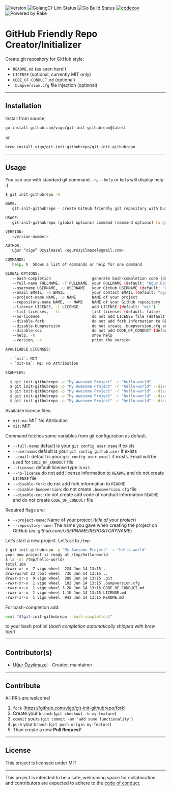 ![Version](https://img.shields.io/badge/version-0.3.2-orange.svg)
![GolangCI-Lint Status](https://github.com/vigo/git-init-githubrepo/actions/workflows/golang-lint.yml/badge.svg)
![Go Build Status](https://github.com/vigo/git-init-githubrepo/actions/workflows/go.yml/badge.svg)
[![codecov](https://codecov.io/gh/vigo/git-init-githubrepo/branch/main/graph/badge.svg?token=QFA1S8DT00)](https://codecov.io/gh/vigo/git-init-githubrepo)
![Powered by Rake](https://img.shields.io/badge/powered_by-rake-blue?logo=ruby)


# GitHub Friendly Repo Creator/Initializer

Create git repository for GitHub style:

- `README.md` (as seen here!)
- `LICENSE` (optional, currently MIT only)
- `CODE_OF_CONDUCT.md` (optional)
- `.bumpversion.cfg` file injection (optional)

---

## Installation

Install from source;

```bash
go install github.com/vigo/git-init-githubrepo@latest
```

or

```bash
brew install vigo/git-init-githubrepo/git-init-githubrepo
```

---

## Usage

You can use with standard git command. `-h`, `--help` or `help` will display
help :)

```bash
$ git init-githubrepo -h

NAME:
   git-init-githubrepo - create GitHub friendly git repository with built-in README, LICENSE and more...

USAGE:
   git-init-githubrepo [global options] command [command options] [arguments...]

VERSION:
   <version-number>

AUTHOR:
   Uğur “vigo” Özyılmazel <ugurozyilmazel@gmail.com>

COMMANDS:
   help, h  Shows a list of commands or help for one command

GLOBAL OPTIONS:
   --bash-completion                  generate bash-completion code (default: false)
   --full-name FULLNAME, -f FULLNAME  your FULLNAME (default: "Uğur Özyılmazel")
   --username USERNAME, -u USERNAME   your GitHub USERNAME (default: "vigo")
   --email EMAIL, -e EMAIL            your contact EMAIL (default: "ugurozyilmazel@gmail.com")
   --project-name NAME, -p NAME       NAME of your project
   --repository-name NAME, -r NAME    NAME of your GitHub repository
   --license LICENSE, -l LICENSE      add LICENSE (default: "mit")
   --list-licenses, --ll              list licenses (default: false)
   --no-license                       do not add LICENSE file (default: false)
   --disable-fork                     do not add fork information to README (default: false)
   --disable-bumpversion              do not create .bumpversion.cfg and badge to README (default: false)
   --disable-coc                      do not add CODE_OF_CONDUCT (default: false)
   --help, -h                         show help
   --version, -v                      print the version

AVALILABLE LICENSES:

  - `mit`: MIT
  - `mit-na`: MIT No Attribution

EXAMPLES:

  $ git init-githubrepo -p "My Awesome Project" -r "hello-world"
  $ git init-githubrepo -p "My Awesome Project" -r "hello-world" --disable-fork
  $ git init-githubrepo -p "My Awesome Project" -r "hello-world" --disable-fork --disable-bumpversion
  $ git init-githubrepo -p "My Awesome Project" -r "hello-world" --disable-fork --disable-bumpversion --disable-coc
  $ git init-githubrepo -p "My Awesome Project" -r "hello-world" --disable-fork --disable-bumpversion --disable-coc --no-license
```

Available license files:

- `mit-na`: MIT No Attribution
- `mit`: MIT

Command fetches some variables from git configuration as default.

- `--full-name`: default is your `git config user.name` if exists
- `--username`: default is your `git config github.user` if exists
- `--email`: default is your `git config user.email` if exists. Email will be used for `CODE_OF_CONDUCT` file.
- `--license`: default license type is `mit`.
- `--no-license` do not add license information to `README` and do not create `LICENSE` file
- `--disable-fork`: do not add fork information to `README`
- `--disable-bumpversion`: do not create `.bumpversion.cfg` file
- `--disable-coc`: do not create add code of conduct information `README` and do not create `CODE_OF_CONDUCT` file

Required flags are:

- `--project-name`: Name of your project (*title of your project*)
- `--repository-name`: The name you gave when creating the project on GitHub
  (*ex: github.com/USERNAME/REPOSITORYNAME*)

Let’s start a new project. Let’s `cd` to `/tmp`:

```bash
$ git init-githubrepo -p "My Awesome Project" -r "hello-world"
your new project is ready at /tmp/hello-world
$ ls -al /tmp/hello-world/
total 16K
drwxr-xr-x  7 vigo wheel  224 Jun 14 13:15 .
drwxrwxrwt 23 root wheel  736 Jun 14 13:15 ..
drwxr-xr-x  9 vigo wheel  288 Jun 14 13:15 .git
-rwxr-xr-x  1 vigo wheel  182 Jun 14 13:15 .bumpversion.cfg
-rwxr-xr-x  1 vigo wheel 3.2K Jun 14 13:15 CODE_OF_CONDUCT.md
-rwxr-xr-x  1 vigo wheel 1.1K Jun 14 13:15 LICENSE.md
-rwxr-xr-x  1 vigo wheel  942 Jun 14 13:15 README.md
```

For bash-completion add:

```bash
eval "$(git-init-githubrepo --bash-completion)"
```

to your bash profile! (*bash completion automatically shipped with brew tap!*)

---

## Contributor(s)

* [Uğur Özyılmazel](https://github.com/vigo) - Creator, maintainer

---

## Contribute

All PR’s are welcome!

1. `fork` (https://github.com/vigo/git-init-githubrepo/fork)
1. Create your `branch` (`git checkout -b my-feature`)
1. `commit` yours (`git commit -am 'add some functionality'`)
1. `push` your `branch` (`git push origin my-feature`)
1. Than create a new **Pull Request**!

---

## License

This project is licensed under MIT

---

This project is intended to be a safe, welcoming space for collaboration, and
contributors are expected to adhere to the [code of conduct][coc].

[coc]: https://github.com/vigo/git-init-githubrepo/blob/main/CODE_OF_CONDUCT.md
